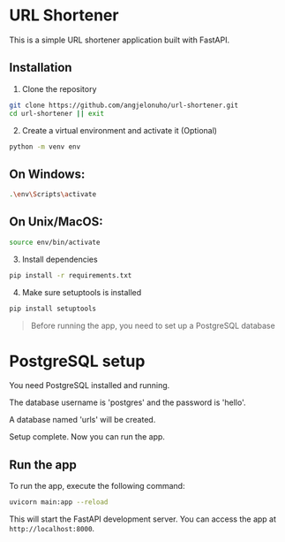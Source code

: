 # URL Shortener
This is a simple URL shortener application built with FastAPI.

## Installation
1. Clone the repository
```sh
git clone https://github.com/angjelonuho/url-shortener.git
cd url-shortener || exit
```

2. Create a virtual environment and activate it (Optional)
```sh
python -m venv env
```
## On Windows:
```sh
.\env\Scripts\activate
```
## On Unix/MacOS:
```sh
source env/bin/activate
```
3. Install dependencies
```sh
pip install -r requirements.txt
```
4. Make sure setuptools is installed
```sh
pip install setuptools
```
>Before running the app, you need to set up a PostgreSQL database

# PostgreSQL setup
You need PostgreSQL installed and running.

The database username is 'postgres' and the password is 'hello'.

A database named 'urls' will be created.

Setup complete. Now you can run the app.

## Run the app
To run the app, execute the following command:
```sh
uvicorn main:app --reload
```
This will start the FastAPI development server. You can access the app at `http://localhost:8000`.